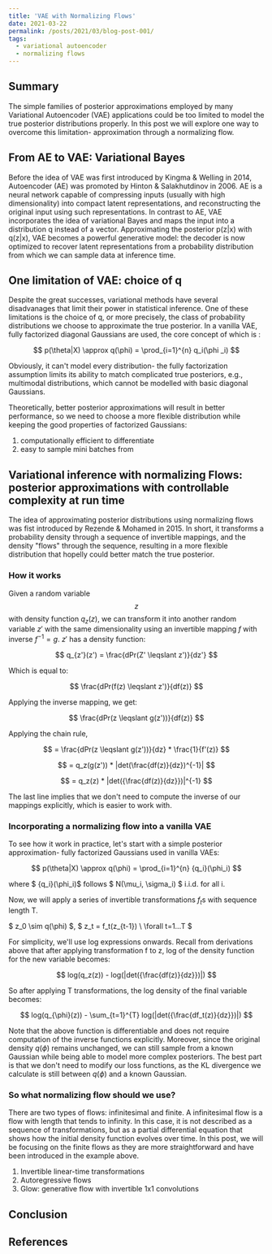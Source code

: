 ```yaml
---
title: 'VAE with Normalizing Flows'
date: 2021-03-22
permalink: /posts/2021/03/blog-post-001/
tags:
  - variational autoencoder
  - normalizing flows
---
```



## Summary
The simple families of posterior approximations employed by many Variational Autoencoder (VAE) applications could be too limited to model the true posterior distributions properly. In this post we will explore one way to overcome this limitation- approximation through a normalizing flow.

## From AE to VAE: Variational Bayes

Before the idea of VAE was first introduced by Kingma & Welling in 2014, Autoencoder (AE) was promoted by Hinton & Salakhutdinov in 2006. AE is a neural network capable of compressing inputs (usually with high dimensionality) into compact latent representations, and reconstructing the original input using such representations. 
In contrast to AE, VAE incorporates the idea of variational Bayes and maps the input into a distribution q instead of a vector. Approximating the posterior p(z|x) with q(z|x), VAE becomes a powerful generative model: the decoder is now optimized to recover latent representations from a probability distribution from which we can sample data at inference time.

## One limitation of VAE: choice of q

Despite the great successes, variational methods have several disadvanages that limit their power in statistical inference. One of these limitations is the choice of q, or more precisely, the class of probability distributions we choose to approximate the true posterior. In a vanilla VAE, fully factorized diagonal Gaussians are used, the core concept of which is :

$$ p(\theta|X) \approx q(\phi) = \prod_{i=1}^{n} q_i(\phi _i) $$

Obviously, it can't model every distribution- the fully factorization assumption limits its ability to match complicated true posteriors, e.g., multimodal distributions, which cannot be modelled with basic diagonal Gaussians. 

Theoretically, better posterior approximations will result in better performance, so we need to choose a more flexible distribution while keeping the good properties of factorized Gaussians: 

  1. computationally efficient to differentiate
  2. easy to sample mini batches from


## Variational inference with normalizing Flows: posterior approximations with controllable complexity at run time

The idea of approximating posterior distributions using normalizing flows was fist introduced by Rezende & Mohamed in 2015. In short, it transforms a probability density through a sequence of invertible mappings, and the density "flows" through the sequence, resulting in a more flexible distribution that hopelly could better match the true posterior.

### How it works
Given a random variable $$z$$ with density function $q_z(z)$, we can transform it into another random variable $z'$ with the same dimensionality using an invertible mapping $f$ with inverse $f^{-1} = g$. $z'$ has a density function: 

$$ q_{z'}(z') = \frac{dPr(Z' \leqslant z')}{dz'} $$

Which is equal to:

$$ \frac{dPr(f(z) \leqslant z')}{df(z)} $$
      
Applying the inverse mapping, we get:

$$ \frac{dPr(z \leqslant g(z'))}{df(z)} $$

Applying the chain rule,

$$ = \frac{dPr(z \leqslant g(z'))}{dz} * \frac{1}{f'(z)} $$

$$ = q_z(g(z')) * |det(\frac{df(z)}{dz})^{-1}| $$
      
$$ = q_z(z) * |det({\frac{df(z)}{dz}})|^{-1} $$
 
 The last line implies that we don't need to compute the inverse of our mappings explicitly, which is easier to work with.

### Incorporating a normalizing flow into a vanilla VAE
To see how it work in practice, let's start with a simple posterior approximation- fully factorized Gaussians used in vanilla VAEs:

$$ p(\theta|X) \approx q(\phi) = \prod_{i=1}^{n} {q_i}(\phi_i) $$
 
where $ {q_i}(\phi_i)$ follows $ N(\mu_i, \sigma_i) $ i.i.d. for all i.

Now, we will apply a series of invertible transformations $f_t$s with sequence length T.

$ z_0 \sim q(\phi) $, $ z_t = f_t(z_{t-1}) \ \forall t=1...T $

For simplicity, we'll use log expressions onwards. Recall from derivations above that after applying transformation f to z, log of the density function for the new variable becomes:

$$ log(q_z(z)) - log(|det({\frac{df(z)}{dz}})|) $$

So after applying T transformations, the log density of the final variable becomes:

$$ log(q_{\phi}(z)) - \sum_{t=1}^{T} log(|det({\frac{df_t(z)}{dz}})|) $$

Note that the above function is differentiable and does not require computation of the inverse functions explicitly. Moreover, since the original density $q(\phi)$ remains unchanged, we can still sample from a known Gaussian while being able to model more complex posteriors. The best part is that we don't need to modify our loss functions, as the KL divergence we calculate is still between $q(\phi)$ and a known Gaussian. 

### So what normalizing flow should we use?
There are two types of flows: infinitesimal and finite. A infinitesimal flow is a flow with length that tends to infinity. In this case, it is not described as a sequence of transformations, but as a partial differential equation that shows how the initial density function evolves over time. In this post, we will be focusing on the finite flows as they are more straightforward and have been introduced in the example above. 
  1. Invertible linear-time transformations
  2. Autoregressive flows
  3. Glow: generative flow with invertible 1x1 convolutions

## Conclusion

## References
